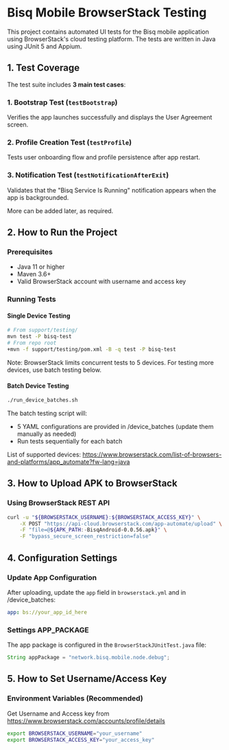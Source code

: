 # Bisq Mobile BrowserStack Testing

This project contains automated UI tests for the Bisq mobile application using BrowserStack's cloud testing platform. The tests are written in Java using JUnit 5 and Appium.

## 1. Test Coverage

The test suite includes **3 main test cases**:

### 1. Bootstrap Test (`testBootstrap`)
Verifies the app launches successfully and displays the User Agreement screen.

### 2. Profile Creation Test (`testProfile`)
Tests user onboarding flow and profile persistence after app restart.

### 3. Notification Test (`testNotificationAfterExit`)
Validates that the "Bisq Service Is Running" notification appears when the app is backgrounded.

More can be added later, as required.

## 2. How to Run the Project

### Prerequisites
- Java 11 or higher
- Maven 3.6+
- Valid BrowserStack account with username and access key

### Running Tests

#### Single Device Testing
```bash
# From support/testing/
mvn test -P bisq-test
# From repo root
+mvn -f support/testing/pom.xml -B -q test -P bisq-test
```
Note: BrowserStack limits concurrent tests to 5 devices. For testing more devices, use batch testing below.

#### Batch Device Testing
```bash
./run_device_batches.sh
```

The batch testing script will:
- 5 YAML configurations are provided in /device_batches (update them manually as needed)
- Run tests sequentially for each batch

List of supported devices:
<https://www.browserstack.com/list-of-browsers-and-platforms/app_automate?fw-lang=java>

## 3. How to Upload APK to BrowserStack

### Using BrowserStack REST API
```bash
curl -u "${BROWSERSTACK_USERNAME}:${BROWSERSTACK_ACCESS_KEY}" \
    -X POST "https://api-cloud.browserstack.com/app-automate/upload" \
    -F "file=@${APK_PATH:-BisqAndroid-0.0.56.apk}" \
    -F "bypass_secure_screen_restriction=false"
```

## 4. Configuration Settings

### Update App Configuration
After uploading, update the `app` field in `browserstack.yml` and in /device_batches:
```yaml
app: bs://your_app_id_here
```

### Settings APP_PACKAGE
The app package is configured in the `BrowserStackJUnitTest.java` file:
```java
String appPackage = "network.bisq.mobile.node.debug";
```

## 5. How to Set Username/Access Key

### Environment Variables (Recommended)
Get Username and Access key from <https://www.browserstack.com/accounts/profile/details>
```bash
export BROWSERSTACK_USERNAME="your_username"
export BROWSERSTACK_ACCESS_KEY="your_access_key"
```